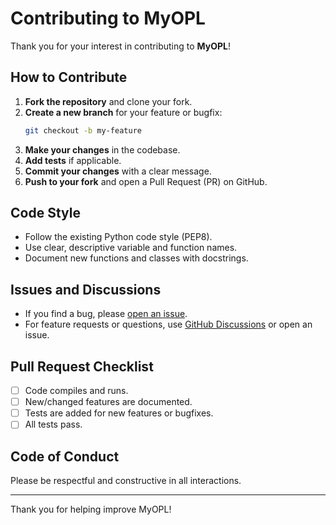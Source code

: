 # Contributing to MyOPL

Thank you for your interest in contributing to **MyOPL**!

## How to Contribute

1. **Fork the repository** and clone your fork.
2. **Create a new branch** for your feature or bugfix:
   ```sh
   git checkout -b my-feature
   ```
3. **Make your changes** in the codebase.
4. **Add tests** if applicable.
5. **Commit your changes** with a clear message.
6. **Push to your fork** and open a Pull Request (PR) on GitHub.

## Code Style

- Follow the existing Python code style (PEP8).
- Use clear, descriptive variable and function names.
- Document new functions and classes with docstrings.

## Issues and Discussions

- If you find a bug, please [open an issue](https://github.com/ayush2005soumya/MyOPL-python/issues).
- For feature requests or questions, use [GitHub Discussions](https://github.com/ayush2005soumya/MyOPL-python/discussions) or open an issue.

## Pull Request Checklist

- [ ] Code compiles and runs.
- [ ] New/changed features are documented.
- [ ] Tests are added for new features or bugfixes.
- [ ] All tests pass.

## Code of Conduct

Please be respectful and constructive in all interactions.

---

Thank you for helping improve MyOPL!
